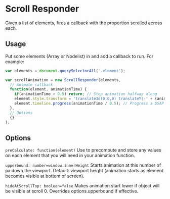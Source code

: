 # Scroll Responder
Given a list of elements, fires a callback with the proportion scrolled across each.

## Usage
Put some elements (Array or Nodelist) in and add a callback to run. For example:

```javascript
var elements = document.querySelectorAll('.element');

var scrollAnimation = new ScrollResponder(elements,
  // Animate callback
  function(element, animationTime) {
    if(animationTime > 0.5) return; // Stop animation halfway along
    element.style.transform = 'translate3d(0,0,0) translateY(-' + (animationTime * 100) + '%)';  // Transform an element for parallax effect
    element.timeline.progress(animationTime / 0.5); // Progress a GSAP timeline
  },
  // Options
  {}
);
```

## Options
`preCalculate: function(element)`
Use to precompute and store any values on each element that you will need in your animation function.


`upperbound: number=window.innerHeight`
Starts animation at this number of px down the viewport. Default: viewport height (animation starts as element becomes visible at bottom of screen).


`hideAtScrollTop: boolean=false`
Makes animation start lower if object will be visible at scroll 0. Overrides options.upperbound if effective.
